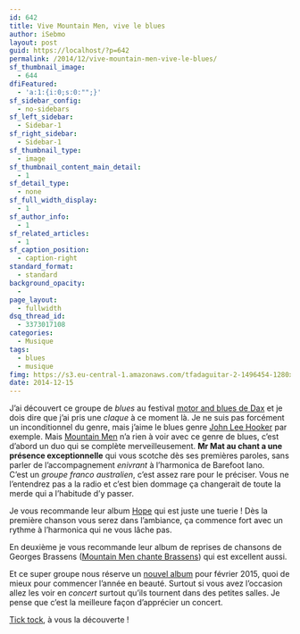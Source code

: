 ```yaml
---
id: 642
title: Vive Mountain Men, vive le blues
author: iSebmo
layout: post
guid: https://localhost/?p=642
permalink: /2014/12/vive-mountain-men-vive-le-blues/
sf_thumbnail_image:
  - 644
dfiFeatured:
  - 'a:1:{i:0;s:0:"";}'
sf_sidebar_config:
  - no-sidebars
sf_left_sidebar:
  - Sidebar-1
sf_right_sidebar:
  - Sidebar-1
sf_thumbnail_type:
  - image
sf_thumbnail_content_main_detail:
  - 1
sf_detail_type:
  - none
sf_full_width_display:
  - 1
sf_author_info:
  - 1
sf_related_articles:
  - 1
sf_caption_position:
  - caption-right
standard_format:
  - standard
background_opacity:
  - 
page_layout:
  - fullwidth
dsq_thread_id:
  - 3373017108
categories:
  - Musique
tags:
  - blues
  - musique
fimg: https://s3.eu-central-1.amazonaws.com/tfadaguitar-2-1496454-1280x960.jpg
date: 2014-12-15
---
```

J’ai découvert ce groupe de *blues* au festival [motor and blues de Dax][1] et je dois dire que j’ai pris une *claque* à ce moment là. Je ne suis pas forcément un inconditionnel du genre, mais j’aime le blues genre [John Lee Hooker][2] par exemple. Mais [Mountain Men][3] n’a rien à voir avec ce genre de blues, c’est d’abord un duo qui se complète merveilleusement. **Mr Mat au chant a une présence exceptionnelle** qui vous scotche dès ses premières paroles, sans parler de l’accompagnement *enivrant* à l’harmonica de Barefoot Iano.  
C’est un *groupe franco australien*, c’est assez rare pour le préciser. Vous ne l’entendrez pas a la radio et c’est bien dommage ça changerait de toute la merde qui a l’habitude d’y passer.

Je vous recommande leur album [Hope][3] qui est juste une tuerie ! Dès la première chanson vous serez dans l’ambiance, ça commence fort avec un rythme à l’harmonica qui ne vous lâche pas.

En deuxième je vous recommande leur album de reprises de chansons de Georges Brassens ([Mountain Men chante Brassens][4]) qui est excellent aussi.

Et ce super groupe nous réserve un [nouvel album][5] pour février 2015, quoi de mieux pour commencer l’année en beauté. Surtout si vous avez l’occasion allez les voir en *concert* surtout qu’ils tournent dans des petites salles. Je pense que c’est la meilleure façon d’apprécier un concert.

[Tick tock][6], à vous la découverte !

 [1]: https://www.dmbf.fr/
 [2]: https://www.amazon.fr/Very-Best-John-Lee-Hooker/dp/B00LU0E4F6/ref=sr_1_3?ie=UTF8&qid=1418645589&sr=8-3&keywords=hooker&tag=tfadafr04-21
 [3]: https://www.amazon.fr/Hope-Mountain-Men/dp/B008EU3B8G/ref=sr_1_2?ie=UTF8&qid=1418645509&sr=8-2&keywords=mountain+men&tag=tfadafr04-21
 [4]: https://www.amazon.fr/Mountain-Men-Chante-Georges-Brassens/dp/B00JBJOUDY/ref=sr_1_1?ie=UTF8&qid=1418645509&sr=8-1&keywords=mountain+men&tag=tfadafr04-21
 [5]: https://itunes.apple.com/fr/album/against-the-wind/id946518095
 [6]: https://www.amazon.fr/gp/product/B009IASWYY/ref=dm_mu_dp_trk2?tag=tfadafr04-21